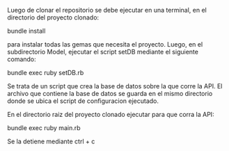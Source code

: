 Luego de clonar el repositorio se debe ejecutar en una terminal, en el directorio del proyecto clonado:

bundle install 

para instalar todas las gemas que necesita el proyecto. Luego, en el subdirectorio Model, ejecutar el script setDB mediante el siguiente comando:

bundle exec ruby setDB.rb

Se trata de un script que crea la base de datos sobre la que corre la API. El archivo que contiene la base de datos se guarda en el mismo directorio donde se ubica el script de configuracion ejecutado. 

En el directorio raiz del proyecto clonado ejecutar para que corra la API:

bundle exec ruby main.rb 

Se la detiene mediante ctrl + c
